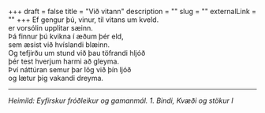 +++
draft = false
title = "Við vitann"
description = ""
slug = ""
externalLink = ""
+++
Ef gengur þú, vinur, til vitans um kveld.  
er vorsólin upplitar sæinn.  
Þá finnur þú kvikna í æðum þér eld,  
sem æsist við hvíslandi blæinn.  
Og tefjirðu um stund við þau töfrandi hljóð  
þér test hverjum harmi að gleyma.  
Því náttúran semur þar lög við þín ljóð  
og lætur þig vakandi dreyma.  

- - - -

_Heimild: Eyfirskur fróðleikur og gamanmál. 1. Bindi, Kvæði og stökur I_
